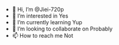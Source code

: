- 👋 Hi, I’m @Jiei-720p
- 👀 I’m interested in Yes
- 🌱 I’m currently learning Yup
- 💞️ I’m looking to collaborate on Probably
- 📫 How to reach me Not

<!---
Jiei-720p/Jiei-720p is a ✨ special ✨ repository because its `README.md` (this file) appears on your GitHub profile.
You can click the Preview link to take a look at your changes.
--->
